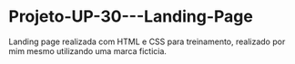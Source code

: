 # Projeto-UP-30---Landing-Page
Landing page realizada com HTML e CSS para treinamento, realizado por mim mesmo utilizando uma marca ficticia.
